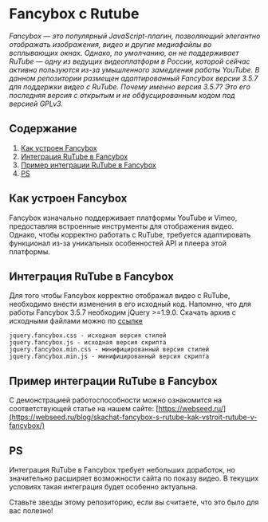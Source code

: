 # Fancybox с Rutube
*Fancybox — это популярный JavaScript-плагин, позволяющий элегантно отображать изображения, видео и другие медиафайлы во всплывающих окнах. Однако, по умолчанию, он не поддерживает RuTube — одну из ведущих видеоплатформ в России, которой сейчас активно пользуются из-за умышленного замедления работы YouTube. В данном репозитории размещен адаптированный Fancybox версии 3.5.7 для поддержки видео с RuTube. Почему именно версия 3.5.7? Это его последняя версия с открытым и не обфусцированным кодом под версией GPLv3.*

## Содержание
1. [Как устроен Fancybox](#как-устроен-fancybox)
2. [Интеграция RuTube в Fancybox](#интеграция-rutube-в-fancybox)
3. [Пример интеграции RuTube в Fancybox](#пример-интеграции-rutube-в-fancybox)
4. [PS](#ps)

## Как устроен Fancybox
Fancybox изначально поддерживает платформы YouTube и Vimeo, предоставляя встроенные инструменты для отображения видео. Однако, чтобы корректно работать с RuTube, требуется адаптировать функционал из-за уникальных особенностей API и плеера этой платформы.
## Интеграция RuTube в Fancybox
Для того чтобы Fancybox корректно отображал видео с RuTube, необходимо внести изменения в его исходный код. Напомню, что для работы Fancybox 3.5.7 необходим jQuery >=1.9.0.
Скачать архив с исходными файлами можно по [ссылке](https://github.com/dllpl/rutube-fancybox/archive/refs/tags/3.5.7-rutube.zip)
```
jquery.fancybox.css - исходная версия стилей
jquery.fancybox.js - исходная версия скрипта
jquery.fancybox.min.css - минифицированный версия стилей
jquery.fancybox.min.js - минифицированный версия скрипта
```
## Пример интеграции RuTube в Fancybox
С демонстрацией работоспособности можно ознакомится на соответствующей статье на нашем сайте: [https://webseed.ru/](https://webseed.ru/blog/skachat-fancybox-s-rutube-kak-vstroit-rutube-v-fancybox/)

## PS
Интеграция RuTube в Fancybox требует небольших доработок, но значительно расширяет возможности сайта по показу видео. В текущих условиях такая интеграция будет особенно актуальна.

Ставьте звезды этому репозиторию, если вы считаете, что это было для вас полезно!
